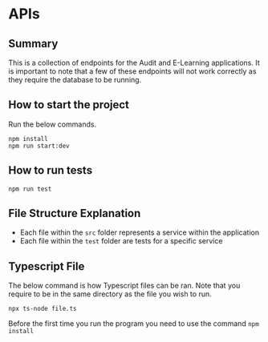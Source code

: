 # APIs

## Summary

This is a collection of endpoints for the Audit and E-Learning applications. It is important to note that a few of these endpoints will not work correctly as they require the database to be running.

## How to start the project

Run the below commands.

```console
npm install
npm run start:dev
```

## How to run tests

```console
npm run test
```

## File Structure Explanation

- Each file within the ```src``` folder represents a service within the application
- Each file within the ```test``` folder are tests for a specific service

## Typescript File

The below command is how Typescript files can be ran. Note that you require to be in the same directory as the file you wish to run.

```console
npx ts-node file.ts
```

Before the first time you run the program you need to use the command ```npm install```
